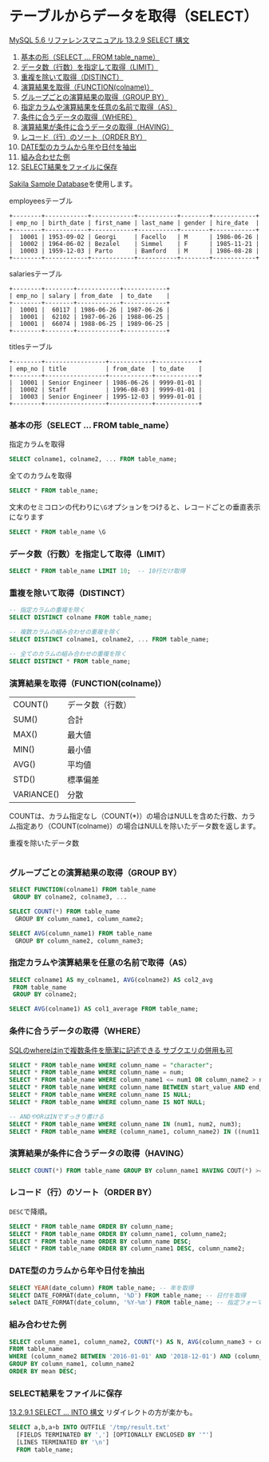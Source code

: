 # テーブルからデータを取得（SELECT）


[MySQL 5.6 リファレンスマニュアル 13.2.9 SELECT 構文](https://dev.mysql.com/doc/refman/5.6/ja/select.html)


<!-- @import "[TOC]" {cmd="toc" depthFrom=2 depthTo=6 orderedList=true} -->
<!-- code_chunk_output -->

1. [基本の形（SELECT ... FROM table_name）](#基本の形select-from-table_name)
2. [データ数（行数）を指定して取得（LIMIT）](#データ数行数を指定して取得limit)
3. [重複を除いて取得（DISTINCT）](#重複を除いて取得distinct)
4. [演算結果を取得（FUNCTION(colname)）](#演算結果を取得functioncolname)
5. [グループごとの演算結果の取得（GROUP BY）](#グループごとの演算結果の取得group-by)
6. [指定カラムや演算結果を任意の名前で取得（AS）](#指定カラムや演算結果を任意の名前で取得as)
7. [条件に合うデータの取得（WHERE）](#条件に合うデータの取得where)
8. [演算結果が条件に合うデータの取得（HAVING）](#演算結果が条件に合うデータの取得having)
9. [レコード（行）のソート（ORDER BY）](#レコード行のソートorder-by)
10. [DATE型のカラムから年や日付を抽出](#date型のカラムから年や日付を抽出)
11. [組み合わせた例](#組み合わせた例)
12. [SELECT結果をファイルに保存](#select結果をファイルに保存)

<!-- /code_chunk_output -->



[Sakila Sample Database](https://dev.mysql.com/doc/sakila/en/)を使用します。

employeesテーブル
```
+--------+------------+------------+-----------+--------+------------+
| emp_no | birth_date | first_name | last_name | gender | hire_date  |
+--------+------------+------------+-----------+--------+------------+
|  10001 | 1953-09-02 | Georgi     | Facello   | M      | 1986-06-26 |
|  10002 | 1964-06-02 | Bezalel    | Simmel    | F      | 1985-11-21 |
|  10003 | 1959-12-03 | Parto      | Bamford   | M      | 1986-08-28 |
+--------+------------+------------+-----------+--------+------------+
```

salariesテーブル
```
+--------+--------+------------+------------+
| emp_no | salary | from_date  | to_date    |
+--------+--------+------------+------------+
|  10001 |  60117 | 1986-06-26 | 1987-06-26 |
|  10001 |  62102 | 1987-06-26 | 1988-06-25 |
|  10001 |  66074 | 1988-06-25 | 1989-06-25 |
+--------+--------+------------+------------+
```

titlesテーブル
```
+--------+-----------------+------------+------------+
| emp_no | title           | from_date  | to_date    |
+--------+-----------------+------------+------------+
|  10001 | Senior Engineer | 1986-06-26 | 9999-01-01 |
|  10002 | Staff           | 1996-08-03 | 9999-01-01 |
|  10003 | Senior Engineer | 1995-12-03 | 9999-01-01 |
+--------+-----------------+------------+------------+
```


### 基本の形（SELECT ... FROM table_name）

指定カラムを取得
```sql
SELECT colname1, colname2, ... FROM table_name;
```

全てのカラムを取得
```sql
SELECT * FROM table_name;
```

文末のセミコロンの代わりに`\G`オプションをつけると、レコードごとの垂直表示になります
```sql
SELECT * FROM table_name \G
```

### データ数（行数）を指定して取得（LIMIT）

```sql
SELECT * FROM table_name LIMIT 10;  -- 10行だけ取得
```

### 重複を除いて取得（DISTINCT）

```sql
-- 指定カラムの重複を除く
SELECT DISTINCT colname FROM table_name;

-- 複数カラムの組み合わせの重複を除く
SELECT DISTINCT colname1, colname2, ... FROM table_name;

-- 全てのカラムの組み合わせの重複を除く
SELECT DISTINCT * FROM table_name;
```

### 演算結果を取得（FUNCTION(colname)）

|   |   |
|---|---|
| COUNT() | データ数（行数） |
| SUM() | 合計 |
| MAX() | 最大値 |
| MIN() | 最小値 |
| AVG() | 平均値 |
| STD() | 標準偏差 |
| VARIANCE() | 分散 |

COUNTは、カラム指定なし（COUNT(*)）の場合はNULLを含めた行数、カラム指定あり（COUNT(colname)）の場合はNULLを除いたデータ数を返します。

重複を除いたデータ数
```
```



### グループごとの演算結果の取得（GROUP BY）

```sql
SELECT FUNCTION(colname1) FROM table_name
 GROUP BY colname2, colname3, ...
```

```sql
SELECT COUNT(*) FROM table_name
　GROUP BY column_name1, column_name2;

SELECT AVG(column_name1) FROM table_name
　GROUP BY column_name2, column_name3;
```

### 指定カラムや演算結果を任意の名前で取得（AS）

```sql
SELECT colname1 AS my_colname1, AVG(colname2) AS col2_avg
 FROM table_name
 GROUP BY colname2;

SELECT AVG(colname1) AS col1_average FROM table_name;
```

### 条件に合うデータの取得（WHERE）
[SQLのwhereはinで複数条件を簡潔に記述できる サブクエリの併用も可](https://style.potepan.com/articles/23558.html)
```sql
SELECT * FROM table_name WHERE column_name = "character";
SELECT * FROM table_name WHERE column_name = num;
SELECT * FROM table_name WHERE column_name1 <= num1 OR column_name2 > num2;
SELECT * FROM table_name WHERE column_name BETWEEN start_value AND end_value; -- 境界値を含む
SELECT * FROM table_name WHERE column_name IS NULL;
SELECT * FROM table_name WHERE column_name IS NOT NULL;

-- ANDやORはINですっきり書ける
SELECT * FROM table_name WHERE column_name IN (num1, num2, num3);
SELECT * FROM table_name WHERE (column_name1, column_name2) IN ((num11, num21), (num12, num22), (num13, num23));
```

### 演算結果が条件に合うデータの取得（HAVING）

```sql
SELECT COUNT(*) FROM table_name GROUP BY column_name1 HAVING COUT(*) >= 100;
```

### レコード（行）のソート（ORDER BY）

`DESC`で降順。
```sql
SELECT * FROM table_name ORDER BY column_name;      
SELECT * FROM table_name ORDER BY column_name1, column_name2;
SELECT * FROM table_name ORDER BY column_name DESC;
SELECT * FROM table_name ORDER BY column_name1 DESC, column_name2;
```

### DATE型のカラムから年や日付を抽出
```sql
SELECT YEAR(date_column) FROM table_name; -- 年を取得
SELECT DATE_FORMAT(date_column, '%D') FROM table_name; -- 日付を取得
select DATE_FORMAT(date_column, '%Y-%m') FROM table_name; -- 指定フォーマットで取得
```


### 組み合わせた例
```sql
SELECT column_name1, column_name2, COUNT(*) AS N, AVG(column_name3 + column_name4) AS mean
FROM table_name
WHERE (column_name2 BETWEEN '2016-01-01' AND '2018-12-01') AND (column_name5 < 40)
GROUP BY column_name1, column_name2
ORDER BY mean DESC;
```

### SELECT結果をファイルに保存

[13.2.9.1 SELECT ... INTO 構文](https://dev.mysql.com/doc/refman/5.6/ja/select-into.html)
リダイレクトの方が楽かも。

```sql
SELECT a,b,a+b INTO OUTFILE '/tmp/result.txt'
  [FIELDS TERMINATED BY ','] [OPTIONALLY ENCLOSED BY '"']
  [LINES TERMINATED BY '\n']
  FROM table_name;
```
